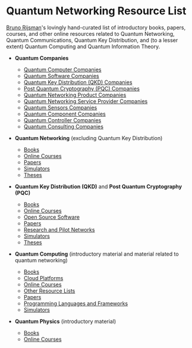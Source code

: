 # Quantum Networking Resource List

[Bruno Rijsman](https://www.linkedin.com/in/brunorijsman/)'s lovingly hand-curated list of
introductory books, papers, courses, and other online resources related to Quantum Networking,
Quantum Communications, Quantum Key Distribution, and (to a lesser extent) Quantum Computing and
Quantum Information Theory.

* **Quantum Companies**
  * [Quantum Computer Companies](companies-quantum-computer.md)
  * [Quantum Software Companies](companies-quantum-software.md)
  * [Quantum Key Distribution (QKD) Companies](companies-qkd.md)
  * [Post Quantum Cryptography (PQC) Companies](companies-pqc.md)
  * [Quantum Networking Product Companies](companies-quantum-network-products.md)
  * [Quantum Networking Service Provider Companies](companies-quantum-network-service-providers.md)
  * [Quantum Sensors Companies](companies-quantum-sensors.md)
  * [Quantum Component Companies](companies-quantum-components.md)
  * [Quantum Controller Companies](companies-quantum-controllers.md)
  * [Quantum Consulting Companies](companies-quantum-consulting.md)

* **Quantum Networking** (excluding Quantum Key Distribution)
  * [Books](quantum-networking-books.md)
  * [Online Courses](quantum-networking-online-courses.md)
  * [Papers](https://www.zotero.org/groups/2918545/bruno_rijsman_quantum_resources_list/collections/YCZ5YBIC)
  * [Simulators](quantum-networking-simulators.md)
  * [Theses](https://www.zotero.org/groups/2918545/bruno_rijsman_quantum_resources_list/collections/3Q9IYKRT)

* **Quantum Key Distribution (QKD)** and **Post Quantum Cryptography (PQC)**
  * [Books](quantum-key-distribution-books.md)
  * [Online Courses](quantum-key-distribution-online-courses.md)
  * [Open Source Software](quantum-key-distribution-open-source-software.md)
  * [Papers](https://www.zotero.org/groups/2918545/bruno_rijsman_quantum_resources_list/collections/QA3XYM2G)
  * [Research and Pilot Networks](quantum-key-distribution-research-and-pilot-networks.md)
  * [Simulators](quantum-key-distribution-simulators.md)
  * [Theses](quantum-key-distribution-theses.md)

* **Quantum Computing** (introductory material and material related to quantum networking)
  * [Books](quantum-computing-books.md)
  * [Cloud Platforms](quantum-computing-cloud-platforms.md)
  * [Online Courses](quantum-computing-online-courses.md)
  * [Other Resource Lists](quantum-computing-resources.md)
  * [Papers](https://www.zotero.org/groups/2918545/bruno_rijsman_quantum_resources_list/collections/YB29IF3R)
  * [Programming Languages and Frameworks](quantum-computing-programming-languages-and-frameworks.md)
  * [Simulators](quantum-computing-simulators.md)

* **Quantum Physics** (introductory material)
  * [Books](quantum-physics-books.md)
  * [Online Courses](quantum-physics-online-courses.md)


